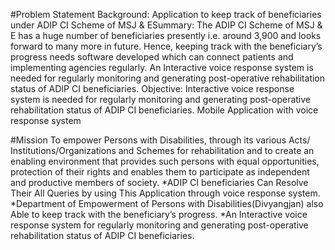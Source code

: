 #Problem Statement
Background: Application to keep track of beneficiaries under ADIP CI Scheme of MSJ & ESummary: The ADIP CI Scheme of MSJ & E has a huge number of beneficiaries presently i.e. around 3,900 and looks forward to many more in future. Hence, keeping track with the beneficiary’s progress needs software developed which can connect patients and implementing agencies regularly. An Interactive voice response system is needed for regularly monitoring and generating post-operative rehabilitation status of ADIP CI beneficiaries. Objective: Interactive voice response system is needed for regularly monitoring and generating post-operative rehabilitation status of ADIP CI beneficiaries. Mobile Application with voice response system

#Mission
To empower Persons with Disabilities, through its various Acts/ Institutions/Organizations and Schemes for rehabilitation and to create an enabling environment that provides such persons with equal opportunities, protection of their rights and enables them to participate as independent and productive members of society. *ADIP CI beneficiaries Can Resolve Their All Queries by using This Application through voice response system. *Department of Empowerment of Persons with Disabilities(Divyangjan) also Able to keep track with the beneficiary’s progress. *An Interactive voice response system for regularly monitoring and generating post-operative rehabilitation status of ADIP CI beneficiaries.
